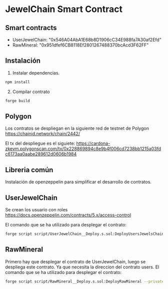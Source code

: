 # JewelChain Smart Contract

## Smart contracts

- UserJewelChain: "0x546A04AbA1E68b8D1906cC34E988fa7A30af2Efd"
- RawMineral: "0x951dfef6CB8118Ef2801267488370bcAcd3F62FF"


## Instalación
1. Instalar dependencias.
```bash
npm install
```
2. Compilar contrato
```bash
forge build
```

## Polygon
Los contratos se despliegan en la siguiente red de testnet de Polygon
https://chainid.network/chain/2442/


El tx del despliegue es el siguiete: https://cardona-zkevm.polygonscan.com/tx/0x228869894c8e9b4f006cd7238bb1215a03fdc6173aa0aabe289612d0606b1984

## Libreria común
Instalación de openzeppelin para simplificar el desarrollo de contratos.

## UserJewelChain

Se crean los usuario con roles https://docs.openzeppelin.com/contracts/5.x/access-control

El comando que se ha utilizado para desplegar el contrato:
```bash
forge script script/UserJewelChain__Deploy.s.sol:DeployUsersJewelsChain --private-key $PRIVATE_KEY --rpc-url mumbai --broadcast --legacy
```


## RawMineral
Primero hay que desplegar el contrato de UserJewelChain, luego se despliega este contrato. Ya que necesita la direccion del contrato users.
El comando que se ha utilizado para desplegar el contrato:
```bash
forge script script/RawMineral__Deploy.s.sol:DeployRawMineral --private-key $PRIVATE_KEY --rpc-url mumbai --broadcast --legacy
```